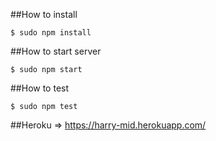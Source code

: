 
##How to install
```
$ sudo npm install
```
##How to start server
```
$ sudo npm start
```
##How to test
```
$ sudo npm test
```
##Heroku =>
https://harry-mid.herokuapp.com/

